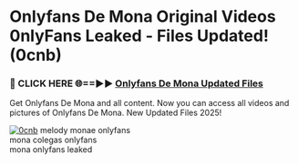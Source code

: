 # Onlyfans De Mona Original Videos 0nlyFans Leaked - Files Updated! (0cnb)

<h3>🔴 CLICK HERE 🌐==►► <a href="https://tinyurl.com/2jnfzry5" rel="nofollow">Onlyfans De Mona Updated Files</a></h3>

Get Onlyfans De Mona and all content. Now you can access all videos and pictures of Onlyfans De Mona. New Updated Files 2025!

[![0cnb](https://i.imgur.com/GyGTBgg.gif)](https://tinyurl.com/2jnfzry5)
melody monae onlyfans<br>
mona colegas onlyfans<br>
mona onlyfans leaked